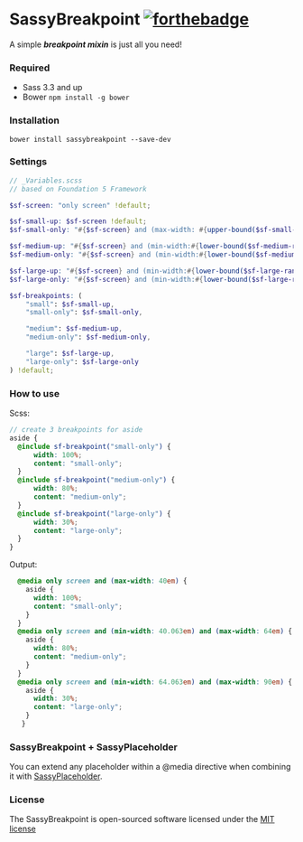 # SassyBreakpoint [![forthebadge](http://forthebadge.com/badges/built-with-love.svg)](http://forthebadge.com)

A simple ***breakpoint mixin*** is just all you need!

### Required

- Sass 3.3 and up
- Bower `npm install -g bower`

### Installation
```ssh
bower install sassybreakpoint --save-dev
```

### Settings
```scss
// _Variables.scss
// based on Foundation 5 Framework

$sf-screen: "only screen" !default;

$sf-small-up: $sf-screen !default;
$sf-small-only: "#{$sf-screen} and (max-width: #{upper-bound($sf-small-range)})" !default;

$sf-medium-up: "#{$sf-screen} and (min-width:#{lower-bound($sf-medium-range)})" !default;
$sf-medium-only: "#{$sf-screen} and (min-width:#{lower-bound($sf-medium-range)}) and (max-width:#{upper-bound($sf-medium-range)})" !default;

$sf-large-up: "#{$sf-screen} and (min-width:#{lower-bound($sf-large-range)})" !default;
$sf-large-only: "#{$sf-screen} and (min-width:#{lower-bound($sf-large-range)}) and (max-width:#{upper-bound($sf-large-range)})" !default;

$sf-breakpoints: (
    "small": $sf-small-up,
    "small-only": $sf-small-only,

    "medium": $sf-medium-up,
    "medium-only": $sf-medium-only,

    "large": $sf-large-up,
    "large-only": $sf-large-only
) !default;

```


### How to use

Scss:
```scss
// create 3 breakpoints for aside
aside {
  @include sf-breakpoint("small-only") {
      width: 100%;
      content: "small-only";
  }
  @include sf-breakpoint("medium-only") {
      width: 80%;
      content: "medium-only";
  }
  @include sf-breakpoint("large-only") {
      width: 30%;
      content: "large-only";
  }
}
```
Output:
```css
  @media only screen and (max-width: 40em) {
    aside {
      width: 100%;
      content: "small-only"; 
    } 
  }
  @media only screen and (min-width: 40.063em) and (max-width: 64em) {
    aside {
      width: 80%;
      content: "medium-only";
    } 
  }
  @media only screen and (min-width: 64.063em) and (max-width: 90em) {
    aside {
      width: 30%;
      content: "large-only";
    } 
   }
```

### SassyBreakpoint + SassyPlaceholder
You can extend any placeholder within a @media directive when combining it with [SassyPlaceholder](https://github.com/SassyFramework/SassyPlaceholder).


### License

The SassyBreakpoint is open-sourced software licensed under the [MIT license](http://opensource.org/licenses/MIT)
